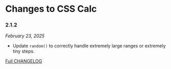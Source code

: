 # Changes to CSS Calc

### 2.1.2

_February 23, 2025_

- Update `random()` to correctly handle extremely large ranges or extremely tiny steps.

[Full CHANGELOG](https://github.com/csstools/postcss-plugins/tree/main/packages/css-calc/CHANGELOG.md)
